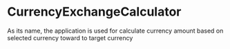 # CurrencyExchangeCalculator
As its name, the application is used for calculate currency amount based on selected currency toward to target currency
